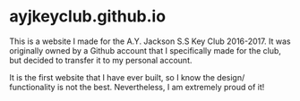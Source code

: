 # ayjkeyclub.github.io

This is a website I made for the A.Y. Jackson S.S Key Club 2016-2017. It was originally owned by a Github account that I specifically made for the club, but decided to transfer it to my personal account. 

It is the first website that I have ever built, so I know the design/ functionality is not the best. Nevertheless, I am extremely proud of it!
